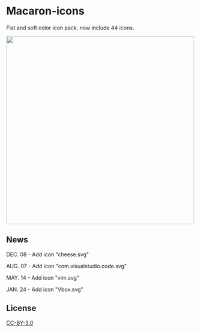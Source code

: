 # Macaron-icons
Flat and soft color icon pack, now include 44 icons.

<img src="https://github.com/goescat/Macaron-icons/blob/master/macaronicon.png" width="500">

## News
DEC. 08 - Add icon "cheese.svg"

AUG. 07 - Add icon "com.visualstudio.code.svg"

MAY. 14 - Add icon "vim.svg"

JAN. 24 - Add icon "Vbox.svg"

## License
[CC-BY-3.0](https://creativecommons.org/licenses/by/3.0/)
